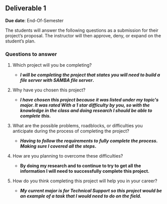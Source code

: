 ## Deliverable 1
**Due date**: End-Of-Semester

The students will answer the following questions as a submission for their project’s proposal. The instructor will then approve, deny, or expand on the student’s plan.

### Questions to answer
1. Which project will you be completing?
   * ***I will be completing the project that states you will need to build a file server with SAMBA file server*.**
     
2. Why have you chosen this project?
   * ***I have chosen this project because it was listed under my topic's major. It was rated With a 1 star difficulty by you, so with the knowledge in the class and doing research I should be able to complete this.***

3. What are the possible problems, roadblocks, or difficulties you anticipate during the process of completing the project?
   * ***Having to follow the requirements to fully complete the process. Making sure I covered all the steps*.**

4. How are you planning to overcome these difficulties?
   * **By doing my research and to continue to try to get all the information I will need to successfully complete this project.**

5. How do you think completing this project will help you in your career?
   *  ***My current major is for Technical Support so this project would be an example of a task that I would need to do on the field.***